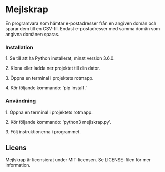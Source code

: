 # Mejlskrap

<p>En programvara som hämtar e-postadresser från en angiven domän och sparar dem till en CSV-fil. Endast e-postadresser med samma domän som angivna domänen sparas.</p>

### <p>Installation</p>

<p>1. Se till att ha Python installerat, minst version 3.6.0.</p>
<p>2. Klona eller ladda ner projektet till din dator.</p>
<p>3. Öppna en terminal i projektets rotmapp.</p>
<p>4. Kör följande kommando: 'pip install .'</p>


### <p>Användning</p>

<p>1. Öppna en terminal i projektets rotmapp.</p>
<p>2. Kör följande kommando: 'python3 mejlskrap.py'.</p>
<p>3. Följ instruktionerna i programmet.</p>

## Licens

Mejlskrap är licensierat under MIT-licensen. Se LICENSE-filen för mer information.
